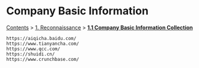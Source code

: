 # Company Basic Information

[Contents](broken-reference) > [1. Reconnaissance](broken-reference) > [**1.1 Company Basic Information Collection**](company-basic-information.md)

```
https://aiqicha.baidu.com/
https://www.tianyancha.com/
https://www.qcc.com/
https://shuidi.cn/
https://www.crunchbase.com/
```
